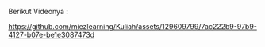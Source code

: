 Berikut Videonya : 

https://github.com/miezlearning/Kuliah/assets/129609799/7ac222b9-97b9-4127-b07e-be1e3087473d

